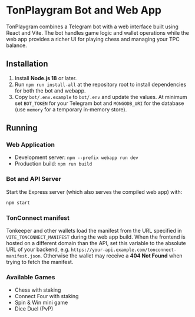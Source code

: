 # TonPlaygram Bot and Web App

TonPlaygram combines a Telegram bot with a web interface built using React and Vite. The bot handles game logic and wallet operations while the web app provides a richer UI for playing chess and managing your TPC balance.

## Installation

1. Install **Node.js 18** or later.
2. Run `npm run install-all` at the repository root to install dependencies for both the bot and webapp.
3. Copy `bot/.env.example` to `bot/.env` and update the values. At minimum set `BOT_TOKEN` for your Telegram bot and `MONGODB_URI` for the database (use `memory` for a temporary in‑memory store).

## Running

### Web Application

- Development server: `npm --prefix webapp run dev`
- Production build: `npm run build`

### Bot and API Server

Start the Express server (which also serves the compiled web app) with:

```bash
npm start
```

### TonConnect manifest

Tonkeeper and other wallets load the manifest from the URL specified in
`VITE_TONCONNECT_MANIFEST` during the web app build. When the frontend is
hosted on a different domain than the API, set this variable to the absolute
URL of your backend, e.g. `https://your-api.example.com/tonconnect-manifest.json`.
Otherwise the wallet may receive a **404 Not Found** when trying to fetch the
manifest.

### Available Games

- Chess with staking
- Connect Four with staking
- Spin & Win mini game
- Dice Duel (PvP)

